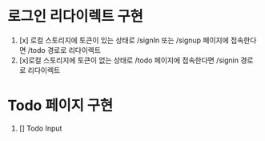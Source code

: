 # 로그인 리다이렉트 구현

1. [x] 로컬 스토리지에 토큰이 있는 상태로 /signIn 또는 /signup 페이지에 접속한다면 /todo 경로로 리다이렉트
2. [x]로컬 스토리지에 토큰이 없는 상태로 /todo 페이지에 접속한다면 /signin 경로로 리다이렉트

# Todo 페이지 구현

1. [] Todo Input
